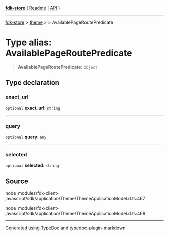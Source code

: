[**fdk-store**](../../../README.md) ( [Readme](../../../README.md) \| [API](../../../API.md) )

---

[fdk-store](../../../API.md) > [theme](../../README.md) > [<internal>](../README.md) > AvailablePageRoutePredicate

# Type alias: AvailablePageRoutePredicate

> **AvailablePageRoutePredicate**: `object`

## Type declaration

### exact_url

`optional` **exact_url**: `string`

---

### query

`optional` **query**: `any`

---

### selected

`optional` **selected**: `string`

## Source

node_modules/fdk-client-javascript/sdk/application/Theme/ThemeApplicationModel.d.ts:467

node_modules/fdk-client-javascript/sdk/application/Theme/ThemeApplicationModel.d.ts:468

---

Generated using [TypeDoc](https://typedoc.org/) and [typedoc-plugin-markdown](https://www.npmjs.com/package/typedoc-plugin-markdown)
